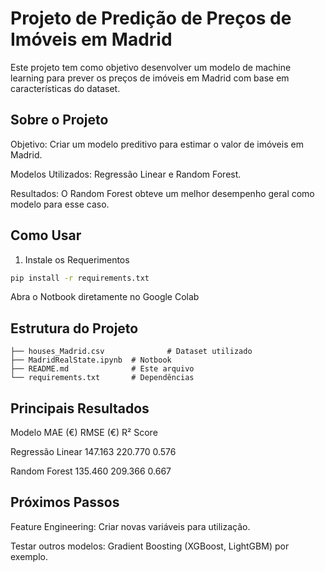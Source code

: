 # Projeto de Predição de Preços de Imóveis em Madrid

Este projeto tem como objetivo desenvolver um modelo de machine learning para prever os preços de imóveis em Madrid com base em características do dataset.

## Sobre o Projeto

Objetivo: Criar um modelo preditivo para estimar o valor de imóveis em Madrid.

Modelos Utilizados: Regressão Linear e Random Forest.

Resultados: O Random Forest obteve um melhor desempenho geral como modelo para esse caso.

## Como Usar

1) Instale os Requerimentos

```bash
pip install -r requirements.txt
```

Abra o Notbook diretamente no Google Colab

## Estrutura do Projeto

```
├── houses_Madrid.csv              # Dataset utilizado
├── MadridRealState.ipynb  # Notbook
├── README.md              # Este arquivo
└── requirements.txt       # Dependências
```

## Principais Resultados
Modelo	           MAE (€)	RMSE (€)	R² Score

Regressão Linear	 147.163	220.770	  0.576

Random Forest	     135.460	209.366	  0.667

## Próximos Passos

Feature Engineering: Criar novas variáveis para utilização.

Testar outros modelos: Gradient Boosting (XGBoost, LightGBM) por exemplo.

